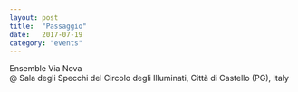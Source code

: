 ```yaml
---
layout: post
title:  "Passaggio"
date:   2017-07-19
category: "events"
---
```

Ensemble Via Nova<br>
@ Sala degli Specchi del Circolo degli Illuminati, Città di Castello (PG), Italy